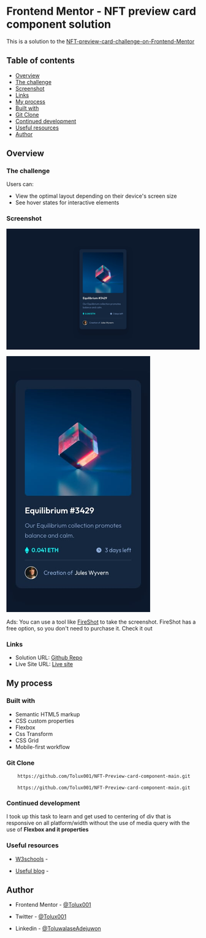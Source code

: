 # Frontend Mentor - NFT preview card component solution

   This is a solution to the 
   [NFT-preview-card-challenge-on-Frontend-Mentor](https://www.frontendmentor.io/challenges/nft-preview-card-component-SbdUL_w0U)

## Table of contents

  - [Overview](#overview)
  - [The challenge](#the-challenge)
  - [Screenshot](#screenshot)
  - [Links](#links)
  - [My process](#my-process)
  - [Built with](#built-with)
  - [Git Clone](#git-clone)
  - [Continued development](#continued-development)
  - [Useful resources](#useful-resources)
  - [Author](#author)

## Overview

### The challenge

Users can:

- View the optimal layout depending on their device's screen size
- See hover states for interactive elements

### Screenshot

![Desktop-state](design/desktop-design.jpg)

![mobile-state](design/mobile-design.jpg)

Ads: You can use a tool like [FireShot](https://getfireshot.com/) to take the screenshot. FireShot has a free option, so you don't need to purchase it. Check it out 

### Links

- Solution URL: [Github Repo](https://github.com/Tolux001/NFT-Preview-card-component-main)
- Live Site URL: [Live site](https://eth-card.netlify.app/)

## My process

### Built with

- Semantic HTML5 markup
- CSS custom properties
- Flexbox
- Css Transform 
- CSS Grid
- Mobile-first workflow

### Git Clone

```git clone
    https://github.com/Tolux001/NFT-Preview-card-component-main.git
```

```git clone
    https://github.com/Tolux001/NFT-Preview-card-component-main.git
```

### Continued development

I took up this task to learn and get used to centering of div that is responsive on all platform/width without the use of media query with the use of **Flexbox and it properties**

### Useful resources

- [W3schools](https://www.w3schools.com) - 

- [Useful blog](https://blog.hubspot.com) - 

## Author

- Frontend Mentor - [@Tolux001](https://www.frontendmentor.io/profile/Tolux001)

- Twitter         - [@Tolux001](https://www.twitter.com/tolux001)

- Linkedin        - [@ToluwalaseAdejuwon](https://www.linkedin.com/in/tolux)
